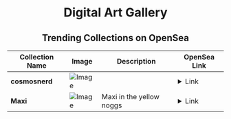 <div align="center">

# Digital Art Gallery

## Trending Collections on OpenSea

| Collection Name                       | Image                                                                                     | Description                       | OpenSea Link                                                                                          |
|---------------------------------------|-------------------------------------------------------------------------------------------|-----------------------------------|--------------------------------------------------------------------------------------------------------|
| **cosmosnerd** | ![Image](https://i.seadn.io/s/raw/files/70049c9ae48dd064900e3a49d3569ead.jpg?w=500&auto=format?w=200&auto=format) |  | <details><summary>Link</summary>[cosmosnerd](https://opensea.io/collection/cosmosnerd)</details> |
| **Maxi** | ![Image](https://i.seadn.io/s/raw/files/97e87523f9161fdc330b51040bb0d21e.jpg?w=500&auto=format?w=200&auto=format) | Maxi in the yellow noggs | <details><summary>Link</summary>[Maxi](https://opensea.io/collection/maxi-15)</details> |

</div>